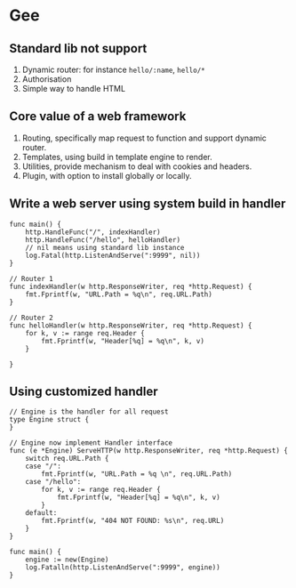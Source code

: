 # Gee

## Standard lib not support

1. Dynamic router: for instance `hello/:name`, `hello/*`
2. Authorisation
3. Simple way to handle HTML

## Core value of a web framework

1. Routing, specifically map request to function and support dynamic router.
2. Templates, using build in template engine to render.
3. Utilities, provide mechanism to deal with cookies and headers.
4. Plugin, with option to install globally or locally.

## Write a web server using system build in handler

```
func main() {
	http.HandleFunc("/", indexHandler)
	http.HandleFunc("/hello", helloHandler)
	// nil means using standard lib instance
	log.Fatal(http.ListenAndServe(":9999", nil))
}

// Router 1
func indexHandler(w http.ResponseWriter, req *http.Request) {
	fmt.Fprintf(w, "URL.Path = %q\n", req.URL.Path)
}

// Router 2
func helloHandler(w http.ResponseWriter, req *http.Request) {
	for k, v := range req.Header {
		fmt.Fprintf(w, "Header[%q] = %q\n", k, v)
	}

}

```

## Using customized handler

```
// Engine is the handler for all request
type Engine struct {
}

// Engine now implement Handler interface
func (e *Engine) ServeHTTP(w http.ResponseWriter, req *http.Request) {
	switch req.URL.Path {
	case "/":
		fmt.Fprintf(w, "URL.Path = %q \n", req.URL.Path)
	case "/hello":
		for k, v := range req.Header {
			fmt.Fprintf(w, "Header[%q] = %q\n", k, v)
		}
	default:
		fmt.Fprintf(w, "404 NOT FOUND: %s\n", req.URL)
	}
}

func main() {
	engine := new(Engine)
	log.Fatalln(http.ListenAndServe(":9999", engine))
}

```